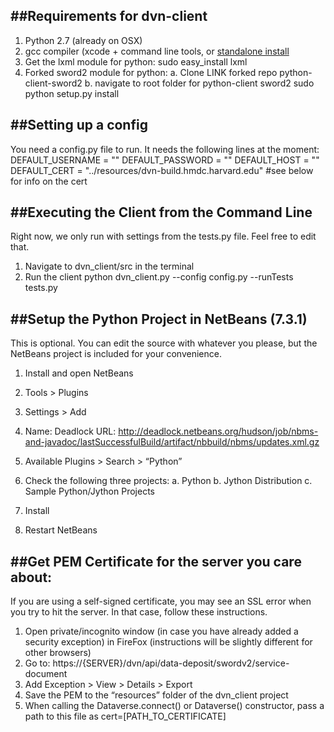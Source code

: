 ##Requirements for dvn-client
----------------------------
1. Python 2.7 (already on OSX)
2. gcc compiler (xcode + command line tools, or [standalone install](https://github.com/kennethreitz/osx-gcc-installer#readme)
3. Get the lxml module for python:
    sudo easy_install lxml
4.	Forked sword2 module for python:
a. Clone LINK forked repo python-client-sword2
b. navigate to root folder for python-client sword2
    sudo python setup.py install
	
##Setting up a config
------------------------
You need a config.py file to run.  It needs the following lines at the moment:
    DEFAULT_USERNAME = ""
    DEFAULT_PASSWORD = ""
    DEFAULT_HOST = ""
    DEFAULT_CERT = "../resources/dvn-build.hmdc.harvard.edu" #see below for info on the cert
	
##Executing the Client from the Command Line
------------------------------------------
Right now, we only run with settings from the tests.py file. Feel free to edit that.
1. Navigate to dvn\_client/src in the terminal
2. Run the client
    python dvn_client.py --config config.py --runTests tests.py


##Setup the Python Project in NetBeans (7.3.1)
------------------------------
This is optional. You can edit the source with whatever you please, but the NetBeans project is included for your convenience.
1.  Install and open NetBeans	
2.  Tools > Plugins
3.	Settings > Add
4.	Name: Deadlock
URL: http://deadlock.netbeans.org/hudson/job/nbms-and-javadoc/lastSuccessfulBuild/artifact/nbbuild/nbms/updates.xml.gz

4.	Available Plugins > Search > “Python”
5.	Check the following three projects:
a.	Python
b.	Jython Distribution
c.	Sample Python/Jython Projects
6.	Install
7.	Restart NetBeans

##Get PEM Certificate for the server you care about:
-----------------------------------
If you are using a self-signed certificate, you may see an SSL error when you try to hit the server. In that case, follow these instructions.

1. Open private/incognito window (in case you have already added a security exception) in FireFox (instructions will be slightly different for other browsers)
2. Go to: https://{SERVER}/dvn/api/data-deposit/swordv2/service-document
3. Add Exception > View > Details > Export
4. Save the PEM to the “resources” folder of the dvn\_client project
5. When calling the Dataverse.connect() or Dataverse() constructor, pass a path to this file as cert=\[PATH\_TO\_CERTIFICATE\]
